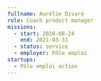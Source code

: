 ```yaml
---
fullname: Aurélie Divaré
role: Coach product manager 
missions:
  - start: 2020-08-24
    end: 2021-03-31
  - status: service
  - employer: Pôle emploi
startups:
  - Pôle emploi action
---
```

